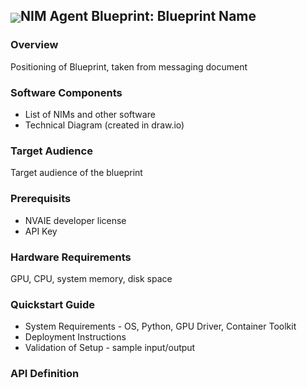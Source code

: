 <h2><img align="center" src="https://github.com/user-attachments/assets/cbe0d62f-c856-4e0b-b3ee-6184b7c4d96f">NIM Agent Blueprint: Blueprint Name</h2>

### Overview
Positioning of Blueprint, taken from messaging document

### Software Components
- List of NIMs and other software
- Technical Diagram (created in draw.io)

### Target Audience
Target audience of the blueprint

### Prerequisits
- NVAIE developer license
- API Key

### Hardware Requirements
GPU, CPU, system memory, disk space

### Quickstart Guide
- System Requirements - OS, Python, GPU Driver, Container Toolkit
- Deployment Instructions
- Validation of Setup - sample input/output

### API Definition



